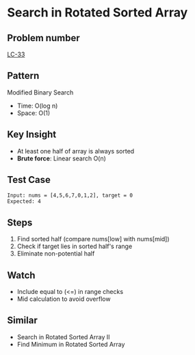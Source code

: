 # Search in Rotated Sorted Array

## Problem number

[LC-33](https://leetcode.com/problems/search-in-rotated-sorted-array)

## Pattern

Modified Binary Search

- Time: O(log n)
- Space: O(1)

## Key Insight

- At least one half of array is always sorted
- **Brute force**: Linear search O(n)

## Test Case

```
Input: nums = [4,5,6,7,0,1,2], target = 0
Expected: 4
```

## Steps

1. Find sorted half (compare nums[low] with nums[mid])
2. Check if target lies in sorted half's range
3. Eliminate non-potential half

## Watch

- Include equal to (<=) in range checks
- Mid calculation to avoid overflow

## Similar

- Search in Rotated Sorted Array II
- Find Minimum in Rotated Sorted Array
